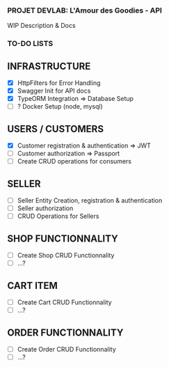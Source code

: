 ### **PROJET DEVLAB: L'Amour des Goodies - API**

WIP Description & Docs

### TO-DO LISTS

## INFRASTRUCTURE

- [x] HttpFilters for Error Handling
- [x] Swagger Init for API docs
- [x] TypeORM Integration => Database Setup
- [ ] ? Docker Setup (node, mysql)

## USERS / CUSTOMERS

- [x] Customer registration & authentication => JWT
- [ ] Customer authorization => Passport
- [ ] Create CRUD operations for consumers

## SELLER

- [ ] Seller Entity Creation, registration & authentication
- [ ] Seller authorization
- [ ] CRUD Operations for Sellers

## SHOP FUNCTIONNALITY

- [ ] Create Shop CRUD Functionnality
- [ ] ...?

## CART ITEM

- [ ] Create Cart CRUD Functionnality
- [ ] ...?

## ORDER FUNCTIONNALITY

- [ ] Create Order CRUD Functionnality
- [ ] ...?
